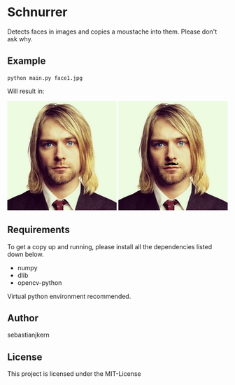 # Schnurrer

Detects faces in images and copies a moustache into them. 
Please don't ask why. 

## Example

```
python main.py face1.jpg
```

Will result in:

<img src="/face1.jpg" width="250"> <img src="/modified_face.jpg" width="250">

## Requirements

To get a copy up and running, please install 
all the dependencies listed down below.

- numpy
- dlib
- opencv-python

Virtual python environment recommended.

## Author

sebastianjkern

## License

This project is licensed under the MIT-License

